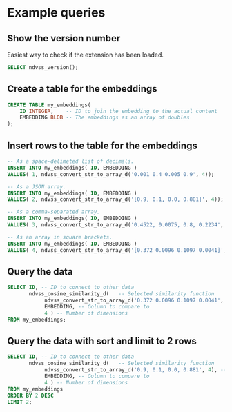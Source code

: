 # Example queries


## Show the version number

Easiest way to check if the extension has been loaded.
```SQL
SELECT ndvss_version();
```

## Create a table for the embeddings

```SQL
CREATE TABLE my_embeddings(
    ID INTEGER,    -- ID to join the embedding to the actual content
    EMBEDDING BLOB -- The embeddings as an array of doubles
);
```

## Insert rows to the table for the embeddings

```SQL
-- As a space-delimeted list of decimals.
INSERT INTO my_embeddings( ID, EMBEDDING ) 
VALUES( 1, ndvss_convert_str_to_array_d('0.001 0.4 0.005 0.9', 4));

-- As a JSON array.
INSERT INTO my_embeddings( ID, EMBEDDING ) 
VALUES( 2, ndvss_convert_str_to_array_d('[0.9, 0.1, 0.0, 0.881]', 4));

-- As a comma-separated array.
INSERT INTO my_embeddings( ID, EMBEDDING ) 
VALUES( 3, ndvss_convert_str_to_array_d('0.4522, 0.0075, 0.8, 0.2234', 4));

-- As an array in square brackets.
INSERT INTO my_embeddings( ID, EMBEDDING ) 
VALUES( 4, ndvss_convert_str_to_array_d('[0.372 0.0096 0.1097 0.0041]', 4));

```

## Query the data

```SQL
SELECT ID, -- ID to connect to other data
       ndvss_cosine_similarity_d(   -- Selected similarity function
            ndvss_convert_str_to_array_d('0.372 0.0096 0.1097 0.0041', 4), -- What to search for
            EMBEDDING, -- Column to compare to
            4 ) -- Number of dimensions
FROM my_embeddings;
```

## Query the data with sort and limit to 2 rows

```SQL
SELECT ID, -- ID to connect to other data
       ndvss_cosine_similarity_d(   -- Selected similarity function
            ndvss_convert_str_to_array_d('0.9, 0.1, 0.0, 0.881', 4), -- What to search for
            EMBEDDING, -- Column to compare to
            4 ) -- Number of dimensions
FROM my_embeddings
ORDER BY 2 DESC
LIMIT 2;
```